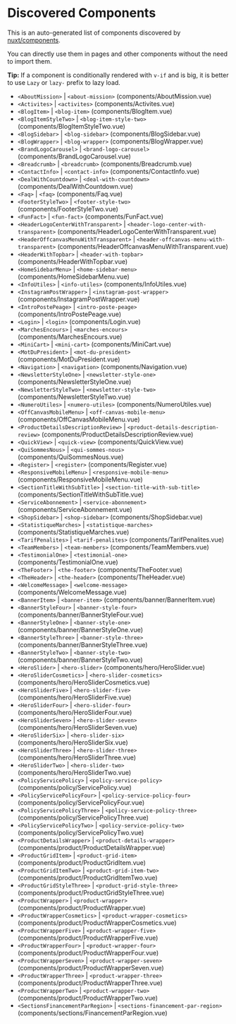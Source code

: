 # Discovered Components

This is an auto-generated list of components discovered by [nuxt/components](https://github.com/nuxt/components).

You can directly use them in pages and other components without the need to import them.

**Tip:** If a component is conditionally rendered with `v-if` and is big, it is better to use `Lazy` or `lazy-` prefix to lazy load.

- `<AboutMission>` | `<about-mission>` (components/AboutMission.vue)
- `<Activites>` | `<activites>` (components/Activites.vue)
- `<BlogItem>` | `<blog-item>` (components/BlogItem.vue)
- `<BlogItemStyleTwo>` | `<blog-item-style-two>` (components/BlogItemStyleTwo.vue)
- `<BlogSidebar>` | `<blog-sidebar>` (components/BlogSidebar.vue)
- `<BlogWrapper>` | `<blog-wrapper>` (components/BlogWrapper.vue)
- `<BrandLogoCarousel>` | `<brand-logo-carousel>` (components/BrandLogoCarousel.vue)
- `<Breadcrumb>` | `<breadcrumb>` (components/Breadcrumb.vue)
- `<ContactInfo>` | `<contact-info>` (components/ContactInfo.vue)
- `<DealWithCountdown>` | `<deal-with-countdown>` (components/DealWithCountdown.vue)
- `<Faq>` | `<faq>` (components/Faq.vue)
- `<FooterStyleTwo>` | `<footer-style-two>` (components/FooterStyleTwo.vue)
- `<FunFact>` | `<fun-fact>` (components/FunFact.vue)
- `<HeaderLogoCenterWithTransparent>` | `<header-logo-center-with-transparent>` (components/HeaderLogoCenterWithTransparent.vue)
- `<HeaderOffcanvasMenuWithTransparent>` | `<header-offcanvas-menu-with-transparent>` (components/HeaderOffcanvasMenuWithTransparent.vue)
- `<HeaderWithTopbar>` | `<header-with-topbar>` (components/HeaderWithTopbar.vue)
- `<HomeSidebarMenu>` | `<home-sidebar-menu>` (components/HomeSidebarMenu.vue)
- `<InfoUtiles>` | `<info-utiles>` (components/InfoUtiles.vue)
- `<InstagramPostWrapper>` | `<instagram-post-wrapper>` (components/InstagramPostWrapper.vue)
- `<IntroPostePeage>` | `<intro-poste-peage>` (components/IntroPostePeage.vue)
- `<Login>` | `<login>` (components/Login.vue)
- `<MarchesEncours>` | `<marches-encours>` (components/MarchesEncours.vue)
- `<MiniCart>` | `<mini-cart>` (components/MiniCart.vue)
- `<MotDuPresident>` | `<mot-du-president>` (components/MotDuPresident.vue)
- `<Navigation>` | `<navigation>` (components/Navigation.vue)
- `<NewsletterStyleOne>` | `<newsletter-style-one>` (components/NewsletterStyleOne.vue)
- `<NewsletterStyleTwo>` | `<newsletter-style-two>` (components/NewsletterStyleTwo.vue)
- `<NumeroUtiles>` | `<numero-utiles>` (components/NumeroUtiles.vue)
- `<OffCanvasMobileMenu>` | `<off-canvas-mobile-menu>` (components/OffCanvasMobileMenu.vue)
- `<ProductDetailsDescriptionReview>` | `<product-details-description-review>` (components/ProductDetailsDescriptionReview.vue)
- `<QuickView>` | `<quick-view>` (components/QuickView.vue)
- `<QuiSommesNous>` | `<qui-sommes-nous>` (components/QuiSommesNous.vue)
- `<Register>` | `<register>` (components/Register.vue)
- `<ResponsiveMobileMenu>` | `<responsive-mobile-menu>` (components/ResponsiveMobileMenu.vue)
- `<SectionTitleWithSubTitle>` | `<section-title-with-sub-title>` (components/SectionTitleWithSubTitle.vue)
- `<ServiceAbonnement>` | `<service-abonnement>` (components/ServiceAbonnement.vue)
- `<ShopSidebar>` | `<shop-sidebar>` (components/ShopSidebar.vue)
- `<StatistiqueMarches>` | `<statistique-marches>` (components/StatistiqueMarches.vue)
- `<TarifPenalites>` | `<tarif-penalites>` (components/TarifPenalites.vue)
- `<TeamMembers>` | `<team-members>` (components/TeamMembers.vue)
- `<TestimonialOne>` | `<testimonial-one>` (components/TestimonialOne.vue)
- `<TheFooter>` | `<the-footer>` (components/TheFooter.vue)
- `<TheHeader>` | `<the-header>` (components/TheHeader.vue)
- `<WelcomeMessage>` | `<welcome-message>` (components/WelcomeMessage.vue)
- `<BannerItem>` | `<banner-item>` (components/banner/BannerItem.vue)
- `<BannerStyleFour>` | `<banner-style-four>` (components/banner/BannerStyleFour.vue)
- `<BannerStyleOne>` | `<banner-style-one>` (components/banner/BannerStyleOne.vue)
- `<BannerStyleThree>` | `<banner-style-three>` (components/banner/BannerStyleThree.vue)
- `<BannerStyleTwo>` | `<banner-style-two>` (components/banner/BannerStyleTwo.vue)
- `<HeroSlider>` | `<hero-slider>` (components/hero/HeroSlider.vue)
- `<HeroSliderCosmetics>` | `<hero-slider-cosmetics>` (components/hero/HeroSliderCosmetics.vue)
- `<HeroSliderFive>` | `<hero-slider-five>` (components/hero/HeroSliderFive.vue)
- `<HeroSliderFour>` | `<hero-slider-four>` (components/hero/HeroSliderFour.vue)
- `<HeroSliderSeven>` | `<hero-slider-seven>` (components/hero/HeroSliderSeven.vue)
- `<HeroSliderSix>` | `<hero-slider-six>` (components/hero/HeroSliderSix.vue)
- `<HeroSliderThree>` | `<hero-slider-three>` (components/hero/HeroSliderThree.vue)
- `<HeroSliderTwo>` | `<hero-slider-two>` (components/hero/HeroSliderTwo.vue)
- `<PolicyServicePolicy>` | `<policy-service-policy>` (components/policy/ServicePolicy.vue)
- `<PolicyServicePolicyFour>` | `<policy-service-policy-four>` (components/policy/ServicePolicyFour.vue)
- `<PolicyServicePolicyThree>` | `<policy-service-policy-three>` (components/policy/ServicePolicyThree.vue)
- `<PolicyServicePolicyTwo>` | `<policy-service-policy-two>` (components/policy/ServicePolicyTwo.vue)
- `<ProductDetailsWrapper>` | `<product-details-wrapper>` (components/product/ProductDetailsWrapper.vue)
- `<ProductGridItem>` | `<product-grid-item>` (components/product/ProductGridItem.vue)
- `<ProductGridItemTwo>` | `<product-grid-item-two>` (components/product/ProductGridItemTwo.vue)
- `<ProductGridStyleThree>` | `<product-grid-style-three>` (components/product/ProductGridStyleThree.vue)
- `<ProductWrapper>` | `<product-wrapper>` (components/product/ProductWrapper.vue)
- `<ProductWrapperCosmetics>` | `<product-wrapper-cosmetics>` (components/product/ProductWrapperCosmetics.vue)
- `<ProductWrapperFive>` | `<product-wrapper-five>` (components/product/ProductWrapperFive.vue)
- `<ProductWrapperFour>` | `<product-wrapper-four>` (components/product/ProductWrapperFour.vue)
- `<ProductWrapperSeven>` | `<product-wrapper-seven>` (components/product/ProductWrapperSeven.vue)
- `<ProductWrapperThree>` | `<product-wrapper-three>` (components/product/ProductWrapperThree.vue)
- `<ProductWrapperTwo>` | `<product-wrapper-two>` (components/product/ProductWrapperTwo.vue)
- `<SectionsFinancementParRegion>` | `<sections-financement-par-region>` (components/sections/FinancementParRegion.vue)
